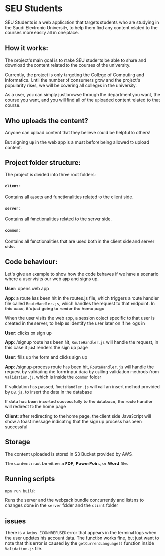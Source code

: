# SEU Students

SEU Students is a web application that targets students who are studying in the Saudi Electronic University, to help them find any content related to the courses more easily all in one place.

## How it works:

The project's main goal is to make SEU students be able to share and download the content related to the courses of the university.

Currently, the project is only targeting the College of Computing and Informatics. Until the number of consumers grow and the project's popularity rises, we will be covering all colleges in the university.

As a user, you can simply just browse through the department you want, the course you want, and you will find all of the uploaded content related to that course.

## Who uploads the content?

Anyone can upload content that they believe could be helpful to others! 

But signing up in the web app is a must before being allowed to upload content.

## Project folder structure:

The project is divided into three root folders:

#### ```client```:

Contains all assets and functionalities related to the client side.

#### ```server```:

Contains all functionalities related to the server side.

#### ```common```:

Contains all functionalities that are used both in the client side and server side.

## Code behaviour:

Let's give an example to show how the code behaves if we have a scenario where a user visits our web app and signs up.

**User:** opens web app

**App**: a route has been hit in the routes.js file, which triggers a route handler file called ```RouteHandler.js```, which handles the request to that endpoint. In this case, it's just going to render the home page

When the user visits the web app, a session object specific to that user is created in the server, to help us identify the user later on if he logs in

**User**: clicks on sign up

**App**: /signup route has been hit, ```RouteHandler.js``` will handle the request, in this case it just renders the sign up page

**User**: fills up the form and clicks sign up

**App**: /signup-process route has been hit, ```RouteHandler.js``` will handle the request by validating the form input data by calling validation methods from ```Validation.js```, which is inside the ```common``` folder

If validation has passed, ```RouteHandler.js``` will call an insert method provided by ```DB.js```, to insert the data in the database

If data has been inserted successfully to the database, the route handler will redirect to the home page

**Client**: after redirecting to the home page, the client side JavaScript will show a toast message indicating that the sign up process has been successful

## Storage

The content uploaded is stored in S3 Bucket provided by AWS.

The content must be either a  **PDF**, **PowerPoint**, or **Word** file.

## Running scripts

```npm run build```:

Runs the server and the webpack bundle concurrently and listens to changes done in the ```server``` folder and the ```client``` folder

## issues

There is a  ```Axios ECONNREFUSED``` error that appears in the terminal logs when the user updates his account data. The function works fine, but just want to note that this error is caused by the ```getCurrentLanguage()``` function inside ```Validation.js``` file.
